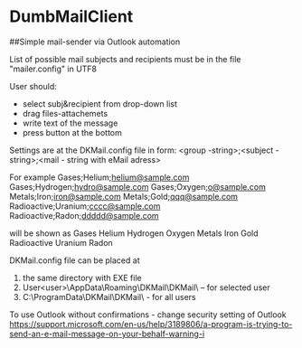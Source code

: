 # DumbMailClient
##Simple mail-sender via Outlook automation

List of possible mail subjects and recipients must be in the file "mailer.config" in UTF8

User should:
* select subj&recipient from drop-down list
* drag files-attachemets
* write text of the message
* press button at the bottom

Settings are at the DKMail.config file in form:
<group -string>;<subject -string>;<mail - string with eMail adress>

For example 
Gases;Helium;helium@sample.com
Gases;Hydrogen;hydro@sample.com
Gases;Oxygen;o@sample.com
Metals;Iron;iron@sample.com
Metals;Gold;qqq@sample.com
Radioactive;Uranium;cccc@sample.com
Radioactive;Radon;ddddd@sample.com

will be shown as
Gases
	Helium
	Hydrogen
	Oxygen
Metals
	Iron
	Gold
Radioactive
	Uranium
	Radon

DKMail.config file can be placed at
1. the same directory with EXE file
2. User\<user>\AppData\Roaming\DKMail\DKMail\ – for selected user
3. C:\ProgramData\DKMail\DKMail\  - for all users

To use Outlook without confirmations - change security setting of Outlook https://support.microsoft.com/en-us/help/3189806/a-program-is-trying-to-send-an-e-mail-message-on-your-behalf-warning-i
